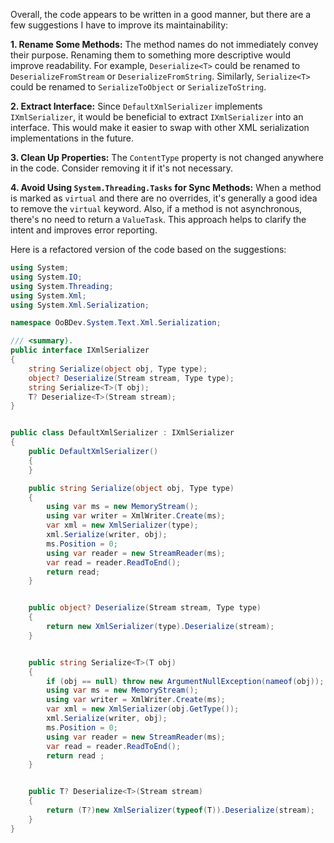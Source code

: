 Overall, the code appears to be written in a good manner, but there are a few suggestions I have to improve its maintainability:

**1. Rename Some Methods:** The method names do not immediately convey their purpose. Renaming them to something more descriptive would improve readability. For example, `Deserialize<T>` could be renamed to `DeserializeFromStream` or `DeserializeFromString`. Similarly, `Serialize<T>` could be renamed to `SerializeToObject` or `SerializeToString`.

**2. Extract Interface:** Since `DefaultXmlSerializer` implements `IXmlSerializer`, it would be beneficial to extract `IXmlSerializer` into an interface. This would make it easier to swap with other XML serialization implementations in the future.

**3. Clean Up Properties:** The `ContentType` property is not changed anywhere in the code. Consider removing it if it's not necessary.

**4. Avoid Using `System.Threading.Tasks` for Sync Methods:** When a method is marked as `virtual` and there are no overrides, it's generally a good idea to remove the `virtual` keyword. Also, if a method is not asynchronous, there's no need to return a `ValueTask`. This approach helps to clarify the intent and improves error reporting.

Here is a refactored version of the code based on the suggestions:

``` DefaultXmlSerializer.cs
using System;
using System.IO;
using System.Threading;
using System.Xml;
using System.Xml.Serialization;

namespace OoBDev.System.Text.Xml.Serialization;

/// <summary).
public interface IXmlSerializer
{
    string Serialize(object obj, Type type);
    object? Deserialize(Stream stream, Type type);
    string Serialize<T>(T obj);
    T? Deserialize<T>(Stream stream);
}


public class DefaultXmlSerializer : IXmlSerializer
{
    public DefaultXmlSerializer()
    {
    }

    public string Serialize(object obj, Type type)
    {
        using var ms = new MemoryStream();
        using var writer = XmlWriter.Create(ms);
        var xml = new XmlSerializer(type);
        xml.Serialize(writer, obj);
        ms.Position = 0;
        using var reader = new StreamReader(ms);
        var read = reader.ReadToEnd();
        return read;
    }


    public object? Deserialize(Stream stream, Type type)
    {
        return new XmlSerializer(type).Deserialize(stream);
    }


    public string Serialize<T>(T obj)
    {
        if (obj == null) throw new ArgumentNullException(nameof(obj));
        using var ms = new MemoryStream();
        using var writer = XmlWriter.Create(ms);
        var xml = new XmlSerializer(obj.GetType());
        xml.Serialize(writer, obj);
        ms.Position = 0;
        using var reader = new StreamReader(ms);
        var read = reader.ReadToEnd();
        return read ;
    }


    public T? Deserialize<T>(Stream stream)
    {
        return (T?)new XmlSerializer(typeof(T)).Deserialize(stream);
    }
}

```